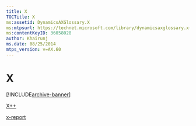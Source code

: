 ```yaml
---
title: X
TOCTitle: X
ms:assetid: DynamicsAXGlossary.X
ms:mtpsurl: https://technet.microsoft.com/library/dynamicsaxglossary.x(v=AX.60)
ms:contentKeyID: 36058028
author: Khairunj
ms.date: 08/25/2014
mtps_version: v=AX.60
---
```


# X


[!INCLUDE[archive-banner](includes/archive-banner.md)]

[X++](x_1.md)

[x-report](x-report.md)

  


